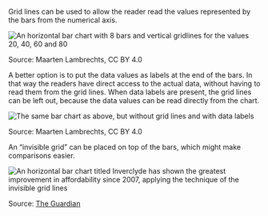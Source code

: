 Grid lines can be used to allow the reader read the values represented by the bars from the numerical axis.

<p class='center'>
<img src='A%20deep%20dive%20into%20bar%20charts%20047791ead2e848bdb3d0afcd1bf2bd4a/bars-axis-line.gif' alt='An horizontal bar chart with 8 bars and vertical gridlines for the values 20, 40, 60 and 80' class='max-400' />
</p>

Source: Maarten Lambrechts, CC BY 4.0

A better option is to put the data values as labels at the end of the bars. In that way the readers have direct access to the actual data, without having to read them from the grid lines. When data labels are present, the grid lines can be left out, because the data values can be read directly from the chart.

<p class='center'>
<img src='A%20deep%20dive%20into%20bar%20charts%20047791ead2e848bdb3d0afcd1bf2bd4a/bars-data-labels2x-100.jpg' alt='The same bar chart as above, but without grid lines and with data labels' class='max-400' />
</p>

Source: Maarten Lambrechts, CC BY 4.0

An “invisible grid” can be placed on top of the bars, which might make comparisons easier.

![An horizontal bar chart titled Inverclyde has shown the greatest improvement in affordability since 2007, applying the technique of the invisible grid lines](A%20deep%20dive%20into%20bar%20charts%20047791ead2e848bdb3d0afcd1bf2bd4a/invisible-gridlines.png)

Source: [The Guardian](https://www.theguardian.com/business/2017/sep/13/house-prices-uk-housing-affordability-london-birmingham-glasgow-leeds)